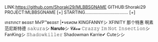LINK:https://github.com/Shoraki29/MLBBSGNAME
GITHUB:Shoraki29
PROJECT:MLBBSGNAME
[+] STARTING...................................
[+]                                            



                                               
                                               











ιnѕтιncт
вєαѕт
M√P™вєαѕт
|•νєиσм
KINGFANNYシ
XFINITY
那个特惠 啊素
范尼斯特德
𝚜𝚊𝚔𝚞𝚛𝚊シ︎
𝐍𝐚𝐫𝐮𝐭𝐨シ︎
𝓒𝓱𝓸𝓾
𝙲𝚛𝚊𝚣𝚣𝚢
𝙸𝚖 𝙽𝚘𝚝 𝙸𝚗𝚜𝚎𝚌𝚝𝚒𝚘𝚗シ︎
FanKingシ︎
𝚂𝚑𝚊𝚍𝚘𝚠𝚔𝚒𝚕𝚕𝚎𝚛
Shadowman
Karrie✔︎
Cuteシ︎シ︎
